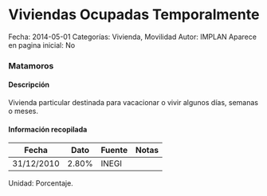 Viviendas Ocupadas Temporalmente
=====

Fecha: 2014-05-01
Categorías: Vivienda, Movilidad
Autor: IMPLAN
Aparece en pagina inicial: No

### Matamoros

#### Descripción

Vivienda particular destinada para vacacionar o vivir algunos días, semanas o meses.

#### Información recopilada

<table class="table table-hover table-bordered matriz">
  <thead>
    <tr><th>Fecha</th><th>Dato</th><th>Fuente</th><th>Notas</th></tr>
  </thead>
  <tbody>
    <tr><td class="centrado">31/12/2010</td><td class="derecha">2.80%</td><td>INEGI</td><td></td></tr>
  </tbody>
</table>

Unidad: Porcentaje.
